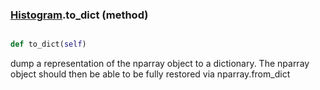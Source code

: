 ### [Histogram](Histogram.md).to_dict (method)


```py

def to_dict(self)

```



dump a representation of the nparray object to a dictionary.  The
nparray object should then be able to be fully restored via
nparray.from_dict

